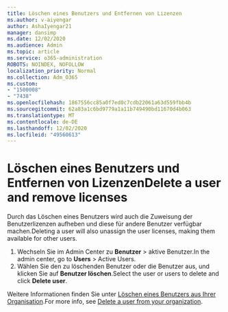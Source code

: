 ```yaml
---
title: Löschen eines Benutzers und Entfernen von Lizenzen
ms.author: v-aiyengar
author: AshaIyengar21
manager: dansimp
ms.date: 12/02/2020
ms.audience: Admin
ms.topic: article
ms.service: o365-administration
ROBOTS: NOINDEX, NOFOLLOW
localization_priority: Normal
ms.collection: Adm_O365
ms.custom:
- "1500008"
- "7438"
ms.openlocfilehash: 1867556cc85a0f7ed0c7cdb22061a63d559fbb4b
ms.sourcegitcommit: 62a83a1c6bd9779a1a11b749490bd11670d4b063
ms.translationtype: MT
ms.contentlocale: de-DE
ms.lasthandoff: 12/02/2020
ms.locfileid: "49560613"
---
```

# <a name="delete-a-user-and-remove-licenses"></a><span data-ttu-id="af454-102">Löschen eines Benutzers und Entfernen von Lizenzen</span><span class="sxs-lookup"><span data-stu-id="af454-102">Delete a user and remove licenses</span></span>

<span data-ttu-id="af454-103">Durch das Löschen eines Benutzers wird auch die Zuweisung der Benutzerlizenzen aufheben und diese für andere Benutzer verfügbar machen.</span><span class="sxs-lookup"><span data-stu-id="af454-103">Deleting a user will also unassign the user licenses, making them available for other users.</span></span> 
1. <span data-ttu-id="af454-104">Wechseln Sie im Admin Center zu **Benutzer** > aktive Benutzer.</span><span class="sxs-lookup"><span data-stu-id="af454-104">In the admin center, go to **Users** > Active Users.</span></span>
1. <span data-ttu-id="af454-105">Wählen Sie den zu löschenden Benutzer oder die Benutzer aus, und klicken Sie auf **Benutzer löschen**.</span><span class="sxs-lookup"><span data-stu-id="af454-105">Select the user or users to delete and click **Delete user**.</span></span>

<span data-ttu-id="af454-106">Weitere Informationen finden Sie unter [Löschen eines Benutzers aus Ihrer Organisation](https://docs.microsoft.com/microsoft-365/admin/add-users/delete-a-user).</span><span class="sxs-lookup"><span data-stu-id="af454-106">For more info, see [Delete a user from your organization](https://docs.microsoft.com/microsoft-365/admin/add-users/delete-a-user).</span></span> 